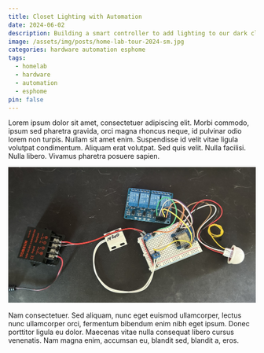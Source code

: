 ```yaml
---
title: Closet Lighting with Automation
date: 2024-06-02
description: Building a smart controller to add lighting to our dark closets.
image: /assets/img/posts/home-lab-tour-2024-sm.jpg
categories: hardware automation esphome
tags:
  - homelab
  - hardware
  - automation
  - esphome
pin: false
---
```

Lorem ipsum dolor sit amet, consectetuer adipiscing elit. Morbi commodo, ipsum sed pharetra gravida, orci magna rhoncus neque, id pulvinar odio lorem non turpis. Nullam sit amet enim. Suspendisse id velit vitae ligula volutpat condimentum. Aliquam erat volutpat. Sed quis velit. Nulla facilisi. Nulla libero. Vivamus pharetra posuere sapien. 

![Desktop View](/assets/img/posts/chicken-coop-proto.jpeg)

Nam consectetuer. Sed aliquam, nunc eget euismod ullamcorper, lectus nunc ullamcorper orci, fermentum bibendum enim nibh eget ipsum. Donec porttitor ligula eu dolor. Maecenas vitae nulla consequat libero cursus venenatis. Nam magna enim, accumsan eu, blandit sed, blandit a, eros. 


